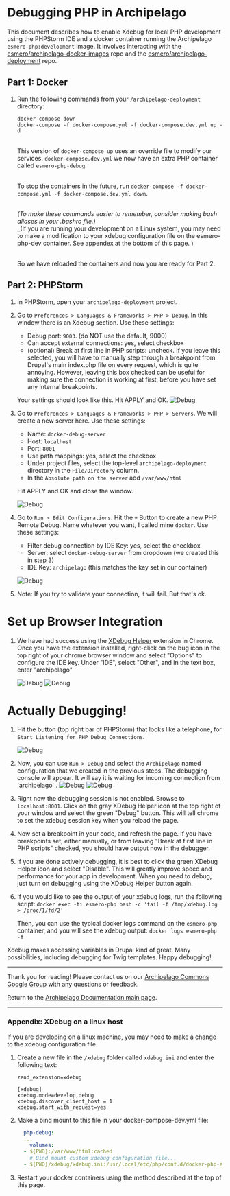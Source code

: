 # Debugging PHP in Archipelago

This document describes how to enable Xdebug for local PHP development using the PHPStorm IDE and a docker container running the Archipelago `esmero-php:development` image. It involves interacting with the [esmero/archipelago-docker-images](https://github.com/esmero/archipelago-docker-images) repo and the [esmero/archipelago-deployment](https://github.com/esmero/archipelago-deployment) repo.

## Part 1: Docker
1. Run the following commands from your `/archipelago-deployment` directory:

   `docker-compose down` \
   `docker-compose -f docker-compose.yml -f docker-compose.dev.yml up -d`

   <br>This version of `docker-compose up` uses an override file to modify our services. `docker-compose.dev.yml` we now have an extra PHP container called `esmero-php-debug`. 

   <br>To stop the containers in the future, run `docker-compose -f docker-compose.yml -f docker-compose.dev.yml down`.

    <br>_(To make these commands easier to remember, consider making bash aliases in your .bashrc file.)_
    <br>_(If you are running your development on a Linux system, you may need to make a modification to your xdebug configuration file on the esmero-php-dev container. See appendex at the bottom of this page. )

    <br>So we have reloaded the containers and now you are ready for Part 2.

## Part 2: PHPStorm

1. In PHPStorm, open your `archipelago-deployment` project.

2. Go to `Preferences > Languages & Frameworks > PHP > Debug`. In this window there is an Xdebug section. Use these settings:
    - Debug port: `9003`. (do NOT use the default, 9000)
    - Can accept external connections: yes, select checkbox
    - (optional) Break at first line in PHP scripts: uncheck. If you leave this selected, you will have to manually step through a breakpoint from Drupal's main index.php file on every request, which is quite annoying. However, leaving this box checked can be useful for making sure the connection is working at first, before you have set any internal breakpoints.

    Your settings should look like this. Hit APPLY and OK.
    ![Debug](../imgs/xdebug/debug-settings.png)    

3. Go to `Preferences > Languages & Frameworks > PHP > Servers`. We will create a new server here. Use these settings:
    - Name: `docker-debug-server`
    - Host: `localhost`
    - Port: `8001`
    - Use path mappings: yes, select the checkbox
    - Under project files, select the top-level `archipelago-deployment` directory in the `File/Directory` column.
    - In the `Absolute path on the server` add `/var/www/html`

    Hit APPLY and OK and close the window.

    ![Debug](../imgs/xdebug/server-settings-2.png)    

 4. Go to `Run > Edit Configurations`. Hit the `+` Button to create a new PHP Remote Debug. Name whatever you want, I called mine `docker`. Use these settings:
    - Filter debug connection by IDE Key: yes, select the checkbox
    - Server: select `docker-debug-server` from dropdown (we created this in step 3)
    - IDE Key: `archipelago` (this matches the key set in our container)

    ![Debug](../imgs/xdebug/edit-configurations.png)    

 5. Note: If you try to validate your connection, it will fail. But that's ok.

 # Set up Browser Integration

 1. We have had success using the [XDebug Helper](https://chrome.google.com/webstore/detail/xdebug-helper/eadndfjplgieldjbigjakmdgkmoaaaoc?hl=en) extension in Chrome. Once you have the extension installed, right-click on the bug icon in the top right of your chrome browser window and select "Options" to configure the IDE key. Under "IDE", select "Other", and in the text box, enter "archipelago"

    ![Debug](../imgs/xdebug/xdebut-helper-menu.png "XDebug Helper Options")
    ![Debug](../imgs/xdebug/xdebug-helper-set-key.png "XDebug Helper IDE Key")
 
 # Actually Debugging!
 1. Hit the button (top right bar of PHPStorm) that looks like a telephone, for `Start Listening for PHP Debug Connections`.

      ![Debug](../imgs/xdebug/telephone.png)

 2. Now, you can use `Run > Debug` and select the `Archipelago` named configuration that we created in the previous steps. The debugging console will appear. It will say it is waiting for incoming connection from 'archipelago'
 .
    ![Debug](../imgs/xdebug/phpstorm-run-xdebug-archipelago-menu.png)
    ![Debug](../imgs/xdebug/waiting-archipelago.png)

 3. Right now the debugging session is not enabled. Browse to  `localhost:8001`. Click on the gray XDebug Helper icon at the top right of your window and select the green "Debug" button. This will tell chrome to set the xdebug session key when you reload the page.

  4. Now set a breakpoint in your code, and refresh the page.
 If you have breakpoints set, either manually, or from leaving "Break at first line in PHP scripts" checked, you should have output now in the debugger.

 5. If you are done actively debugging, it is best to click the green XDebug Helper icon and select "Disable". This will greatly improve speed and performance for your app in development. When you need to debug, just turn on debugging using the XDebug Helper button again.

 6. If you would like to see the output of your xdebug logs, run the following script:
 `docker exec -ti esmero-php bash -c 'tail -f /tmp/xdebug.log > /proc/1/fd/2'`

    Then, you can use the typical docker logs command on the `esmero-php` container, and you will see the xdebug output:
    `docker logs esmero-php -f`


Xdebug makes accessing variables in Drupal kind of great. Many possibilities, including debugging for Twig templates. Happy debugging!

---

Thank you for reading! Please contact us on our [Archipelago Commons Google Group](https://groups.google.com/forum/#!forum/archipelago-commons) with any questions or feedback.

Return to the [Archipelago Documentation main page](../README.md).

---
### Appendix: XDebug on a linux host

If you are developing on a linux machine, you may need to make a change to the xdebug configuration file.
1. Create a new file in the `/xdebug` folder called `xdebug.ini` and enter the following text:
    ```
    zend_extension=xdebug
    
    [xdebug]
    xdebug.mode=develop,debug
    xdebug.discover_client_host = 1
    xdebug.start_with_request=yes
    ```
3. Make a bind mount to this file in your docker-compose-dev.yml file:
    ```yml
      php-debug:
      ...
        volumes:
      - ${PWD}:/var/www/html:cached
        # Bind mount custom xdebug configuration file...
      - ${PWD}/xdebug/xdebug.ini:/usr/local/etc/php/conf.d/docker-php-ext-xdebug.ini
    ```
4. Restart your docker containers using the method described at the top of this page.
